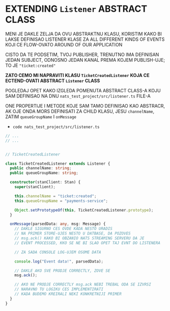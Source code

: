# EXTENDING `Listener` ABSTRACT CLASS

MENI JE DAKLE ZELJA DA OVU ABSTRAKTNU KLASU, KORISTIM KAKO BI LAKSE DEFINISAO LISTENER KLASE ZA ALL DIFFERENT KINDS OF EVENTS KOJI CE FLOW-OVATO AROUND OF OUR APPLICATION  

CISTO DA TE PODSETIM, TVOJ PUBLISHER, TRENUTNO IMA DEFINISAN JEDAN SUBJECT, ODNOSNO JEDAN KANAL PREMA KOJEM PUBLISH-UJE; TO JE `"ticket:created"`

**ZATO CEMO MI NAPRAVITI KLASU `TicketCreatedListener` KOJA CE ECTEND-OVATI ABSTRACT `Listener` CLASS**

POGLEDAJ OPET KAKO IZGLEDA POMENUTA ABSTRACT CLASS-A KOJU SAM DEFINISAO NA DNU `nats_test_project/src/listener.ts` FILE-A

ONE PROPERTIJE I METODE KOJE SAM TAMO DEFINISAO KAO ABSTRACR, AK OJE ONDA MORS DEFINISATI ZA CHILD KLASU, JESU `channelName`, ZATIM `queueGroupName` I `onMessage`

- `code nats_test_project/src/listener.ts`

```ts
// ...
// ...


// TicketCreatedListener

class TicketCreatedListener extends Listener {
  public channelName: string;
  public queueGroupName: string;

  constructor(stanClient: Stan) {
    super(stanClient);

    this.channelName = "ticket:created";
    this.queueGroupName = "payments-service";

    Object.setPrototypeOf(this, TicketCreatedListener.prototype);
  }

  onMessage(parsedData: any, msg: Message) {
    // DAKLE SIGURNO CES OVDE KADA NESTO URADIS
    // NA PRIMER STORE-UJES NESTO U DATBASE, DA POZOVES
    // msg.ack() KAKO BI OBZANIO NATS STREAMING SERVERU DA JE
    // EVENT PROCESSED, KKO SE NE BI SLAO OPET TAJ EVNT DO LISTENERA

    // ZA SADA CONSOLE LOG-UJEM OSOME DATA

    console.log("Event data!", parsedData);

    // DAKLE AKO SVE PRODJE CORRECTLY, ZOVE SE
    msg.ack();

    // AKO NE PRODJE CORRECTLY msg.ack NEBI TREBAL ODA SE IZVRSI
    // NARAVNO TU LOGIKU CES IMPLEMENTIRATI
    // KADA BUDEMO KREIRALI NEKI KONKRETNIJI PRIMER
  }
}
```
